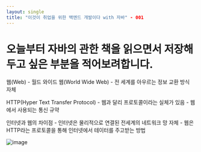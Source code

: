 ```yaml
---
layout: single
title: "이것이 취업을 위한 백엔드 개발이다 with 자바" - 001
---
```


# 오늘부터 자바의 관한 책을 읽으면서 저장해두고 싶은 부분을 적어보려합니다.

웹(Web) - 월드 와이드 웹(World Wide Web)
        - 전 세계를 아우르는 정보 교환 방식 자체

HTTP(Hyper Text Transfer Protocol) - 웹과 달리 프로토콜이라는 실체가 있음
                                   - 웹에서 사용되는 통신 규약
                                   
인터넷과 웹의 차이점 - 인터넷은 물리적으로 연결된 전세계의 네트워크 망 자체
                   - 웹은 HTTP라는 프로토콜을 통해 인터넷에서 테이터를 주고받는 방법

![image](https://github.com/AhnSeongJoon/AhnSeongJoon.github.io/assets/158982542/1e62e840-ffd5-4b53-bf92-85592e2f0514)

